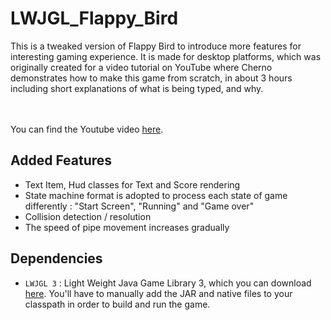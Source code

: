 # LWJGL_Flappy_Bird

This is a tweaked version of Flappy Bird to introduce more features for interesting gaming experience.
It is made for desktop platforms, which was originally created for a video tutorial on YouTube where Cherno demonstrates how to make this game from scratch, in about 3 hours including short explanations of what is being typed, and why. 

<br /><br />
  You can find the Youtube video [here](http://youtu.be/527bR2JHSR0). <br /> 

## Added Features
* Text Item, Hud classes for Text and Score rendering
* State machine format is adopted to process each state of game differently 
 : "Start Screen", "Running" and "Game over" 
* Collision detection / resolution
* The speed of pipe movement increases gradually 
## Dependencies
* `LWJGL 3` : Light Weight Java Game Library 3, which you can download [here](http://www.lwjgl.org/download). You'll have to manually add the JAR and native files to your classpath in order to build and run the game.
